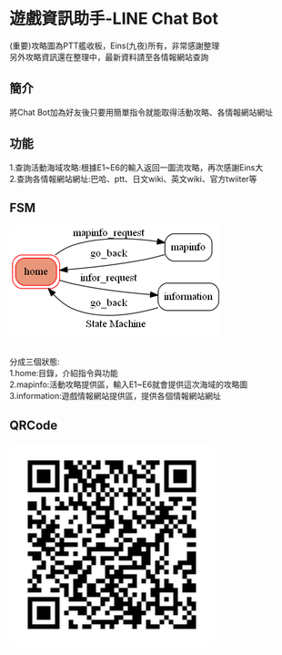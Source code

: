 # 遊戲資訊助手-LINE Chat Bot

(重要)攻略圖為PTT艦收板，Eins(九夜)所有，非常感謝整理<br>
      另外攻略資訊還在整理中，最新資料請至各情報網站查詢<br>
## 簡介
將Chat Bot加為好友後只要用簡單指令就能取得活動攻略、各情報網站網址

## 功能
1.查詢活動海域攻略:根據E1~E6的輸入返回一圖流攻略，再次感謝Eins大<br>
2.查詢各情報網站網址:巴哈、ptt、日文wiki、英文wiki、官方twiiter等<br>

## FSM
![](https://github.com/e24054075/line-chat-bot/blob/master/img/show-fsm.png)

<br>
分成三個狀態:<br>
1.home:目錄，介紹指令與功能<br>
2.mapinfo:活動攻略提供區，輸入E1~E6就會提供這次海域的攻略圖<br>
3.information:遊戲情報網站提供區，提供各個情報網站網址<br>

## QRCode
![](https://github.com/e24054075/line-chat-bot/blob/master/img/qrcode.png)